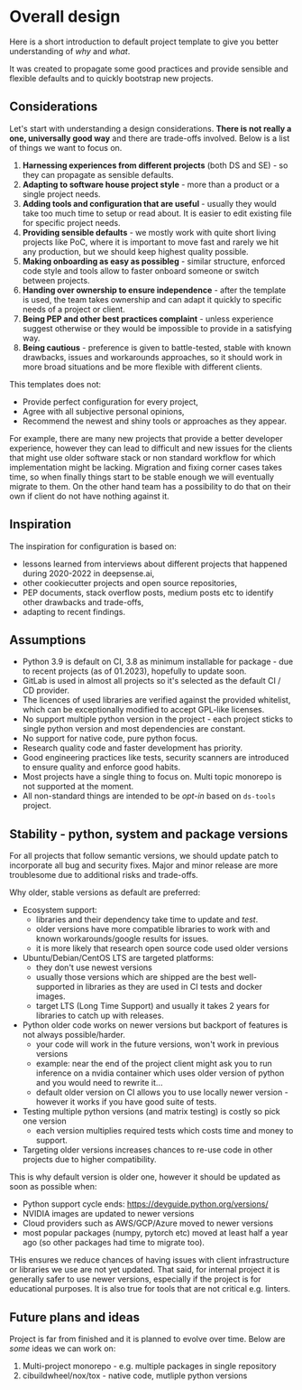 # **Overall design**

Here is a short introduction to default project template to give you better understanding of _why_ and _what_.

It was created to propagate some good practices and provide sensible and flexible defaults and to quickly bootstrap new projects.

## Considerations
Let's start with understanding a design considerations. **There is not really a one, universally good way** and there are trade-offs involved. Below is a list of things we want to focus on.

1. **Harnessing experiences from different projects** (both DS and SE) - so they can propagate as sensible defaults.
1. **Adapting to software house project style** - more than a product or a single project needs.
1. **Adding tools and configuration that are useful** - usually they would take too much time to setup or read about. It is easier to edit existing file for specific project needs.
1. **Providing sensible defaults** - we mostly work with quite short living projects like PoC, where it is important to move fast and rarely we hit any production, but we should keep highest quality possible.
1. **Making onboarding as easy as possibleg** - similar structure, enforced code style and tools allow to faster onboard someone or switch between projects.
1. **Handing over ownership to ensure independence** - after the template is used, the team takes ownership and can adapt it quickly to specific needs of a project or client.
1. **Being PEP and other best practices complaint** - unless experience suggest otherwise or they would be impossible to provide in a satisfying way.
1. **Being cautious** - preference is given to battle-tested, stable with known drawbacks, issues and workarounds approaches, so it should work in more broad situations and be more flexible with different clients.

This templates does not:
- Provide perfect configuration for every project,
- Agree with all subjective personal opinions,
- Recommend the newest and shiny tools or approaches as they appear.

For example, there are many new projects that provide a better developer experience, however they can lead to difficult and new issues for the clients that might use older software stack or non standard workflow for which implementation might be lacking. Migration and fixing corner cases takes time, so when finally things start to be stable enough we will eventually migrate to them.
On the other hand team has a possibility to do that on their own if client do not have nothing against it.

## Inspiration

The inspiration for configuration is based on:

- lessons learned from interviews about different projects that happened during 2020-2022 in deepsense.ai,
- other cookiecutter projects and open source repositories,
- PEP documents, stack overflow posts, medium posts etc to identify other drawbacks and trade-offs,
- adapting to recent findings.

## Assumptions

- Python 3.9 is default on CI, 3.8 as minimum installable for package - due to recent projects (as of 01.2023), hopefully to update soon.
- GitLab is used in almost all projects so it's selected as the default CI / CD provider.
- The licences of used libraries are verified against the provided whitelist, which can be exceptionally modified to accept GPL-like licenses.
- No support multiple python version in the project - each project sticks to single python version and most dependencies are constant.
- No support for native code, pure python focus.
- Research quality code and faster development has priority.
- Good engineering practices like tests, security scanners are introduced to ensure quality and enforce good habits.
- Most projects have a single thing to focus on. Multi topic monorepo is not supported at the moment.
- All non-standard things are intended to be _opt-in_ based on `ds-tools` project.

## Stability - python, system and package versions

For all projects that follow semantic versions, we should update patch to incorporate all bug and security fixes.
Major and minor release are more troublesome due to additional risks and trade-offs.

Why older, stable versions as default are preferred:
- Ecosystem support:
  - libraries and their dependency take time to update and _test_. 
  - older versions have more compatible libraries to work with and known workarounds/google results for issues.
  - it is more likely that research open source code used older versions
- Ubuntu/Debian/CentOS LTS are targeted platforms:
  - they don't use newest versions
  - usually those versions which are shipped are the best well-supported in libraries as they are used in CI tests and docker images.
  - target LTS (Long Time Support) and usually it takes 2 years for libraries to catch up with releases.
- Python older code works on newer versions but backport of features is not always possible/harder.
  - your code will work in the future versions, won't work in previous versions
  - example: near the end of the project client might ask you to run inference on a nvidia container which uses older version of python and you would need to rewrite it...
  - default older version on CI allows you to use locally newer version - however it works if you have good suite of tests.
- Testing multiple python versions (and matrix testing) is costly so pick one version
  - each version multiplies required tests which costs time and money to support.
- Targeting older versions increases chances to re-use code in other projects due to higher compatibility.

This is why default version is older one, however it should be updated as soon as possible when:
- Python support cycle ends: https://devguide.python.org/versions/
- NVIDIA images are updated to newer versions
- Cloud providers such as AWS/GCP/Azure moved to newer versions
- most popular packages (numpy, pytorch etc) moved at least half a year ago (so other packages had time to migrate too).

THis ensures we reduce chances of having issues with client infrastructure or libraries we use are not yet updated.
That said, for internal project it is generally safer to use newer versions, especially if the project is for educational purposes.
It is also true for tools that are not critical e.g. linters.


## Future plans and ideas

Project is far from finished and it is planned to evolve over time. Below are _some_ ideas we can work on:

1. Multi-project monorepo - e.g. multiple packages in single repository
1. cibuildwheel/nox/tox - native code, mutliple python versions
